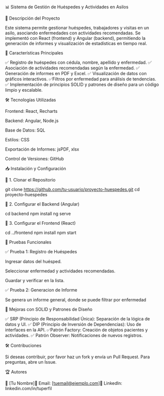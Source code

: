 📊 Sistema de Gestión de Huéspedes y Actividades en Asilos

🚀 Descripción del Proyecto

Este sistema permite gestionar huéspedes, trabajadores y visitas en un asilo, asociando enfermedades con actividades recomendadas. Se implementó con React (frontend) y Angular (backend), permitiendo la generación de informes y visualización de estadísticas en tiempo real.

📌 Características Principales

✅ Registro de huéspedes con cédula, nombre, apellido y enfermedad.
✅ Asociación de actividades recomendadas según la enfermedad.
✅ Generación de informes en PDF y Excel.
✅ Visualización de datos con gráficos interactivos.
✅Filtros por enfermedad para análisis de tendencias.
✅ Implementación de principios SOLID y patrones de diseño para un código limpio y escalable.

🛠️ Tecnologías Utilizadas

Frontend: React, Recharts 

Backend: Angular, Node.js

Base de Datos: SQL

Estilos: CSS 

Exportación de Informes: jsPDF, xlsx

Control de Versiones: GitHub


📥 Instalación y Configuración

🔹 1. Clonar el Repositorio

git clone https://github.com/tu-usuario/proyecto-huespedes.git
cd proyecto-huespedes

🔹 2. Configurar el Backend (Angular)

cd backend
npm install
ng serve

🔹 3. Configurar el Frontend (React)

cd ../frontend
npm install
npm start

🧪 Pruebas Funcionales

✅ Prueba 1: Registro de Huéspedes

Ingresar datos del huésped.

Seleccionar enfermedad y actividades recomendadas.

Guardar y verificar en la lista.

✅ Prueba 2: Generacion de Informe 

Se genera un informe general, donde se puede filtrar por enfermedad

📌 Mejoras con SOLID y Patrones de Diseño

✅ SRP (Principio de Responsabilidad Única): Separación de la lógica de datos y UI.
✅ DIP (Principio de Inversión de Dependencias): Uso de interfaces en la API.
✅Patrón Factory: Creación de objetos pacientes y actividades.
✅ Patrón Observer: Notificaciones de nuevos registros.

🛠 Contribuciones

Si deseas contribuir, por favor haz un fork y envía un Pull Request. Para preguntas, abre un Issue.

🏆 Autores

👤 [Tu Nombre]📧 Email: [tuemail@ejemplo.com]🔗 LinkedIn: linkedin.com/in/tuperfil
